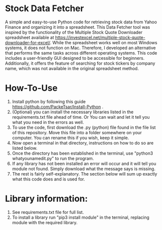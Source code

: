 # Stock Data Fetcher
A simple and easy-to-use Python code for retrieving stock data from Yahoo Finance and organizing it into a spreadsheet. This Data Fetcher tool was inspired by the functionality of the Multiple Stock Quote Downloader spreadsheet available at https://investexcel.net/multiple-stock-quote-downloader-for-excel/. While the spreadsheet works well on most Windows systems, it does not function on Mac. Therefore, I developed an alternative that performs the same tasks across different operating systems. This code includes a user-friendly GUI designed to be accessible for beginners. Additionally, it offers the feature of searching for stock tickers by company name, which was not available in the original spreadsheet method.

# How-To-Use
1. Install python by following this guide https://github.com/PackeTsar/Install-Python . 
2. (Optional) you can install the necessary libraries listed in the requirements.txt file ahead of time. Or You can wait and let it tell you what you need in the errors as well.
3. To use the code, first download the .py (python) file found in the file list of this repository. Move this file into a folder somewhere on your computer. You can rename this if you wish, keep it simple.
4. Now open a terminal in that directory, instructions on how to do so are listed below. 
5. Once the directory has been established in the terminal, use "python3 whatyounamedit.py" to run the program.
6. If any library has not been installed an error will occur and it will tell you module not found. Simply download what the message says is missing.
7. The rest is fairly self-explanatory. The section below will sum up exactly what this code does and is used for. 

# Library information:
1. See requirements.txt file for full list.
2. To install a library run "pip3 install module" in the terminal, replacing module with the required library.